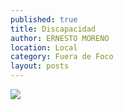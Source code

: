 ```yaml
---
published: true
title: Discapacidad
author: ERNESTO MORENO
location: Local
category: Fuera de Foco
layout: posts
---
```


![](http://i.imgur.com/y3SszSdm.jpg)
